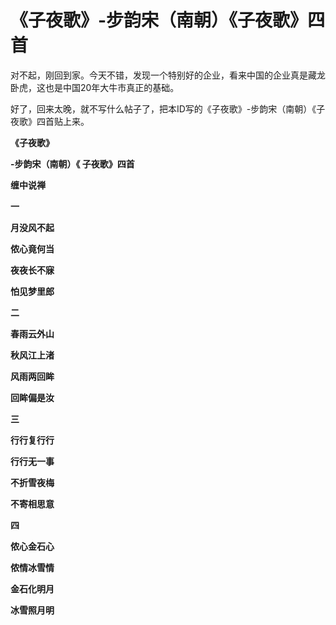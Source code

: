 《子夜歌》-步韵宋（南朝）《子夜歌》四首
====

			

对不起，刚回到家。今天不错，发现一个特别好的企业，看来中国的企业真是藏龙卧虎，这也是中国20年大牛市真正的基础。

好了，回来太晚，就不写什么帖子了，把本ID写的《子夜歌》-步韵宋（南朝）《子夜歌》四首贴上来。

**《子夜歌》**

**-步韵宋（南朝）《 子夜歌》四首**

**缠中说禅**

**一**

**月没风不起**

**侬心竟何当**

**夜夜长不寐**

**怕见梦里郎**

**二**

**春雨云外山**

**秋风江上渚**

**风雨两回眸**

**回眸偏是汝**

**三**

**行行复行行**

**行行无一事**

**不折雪夜梅**

**不寄相思意**

**四**

**侬心金石心**

**侬情冰雪情**

**金石化明月**

**冰雪照月明**
